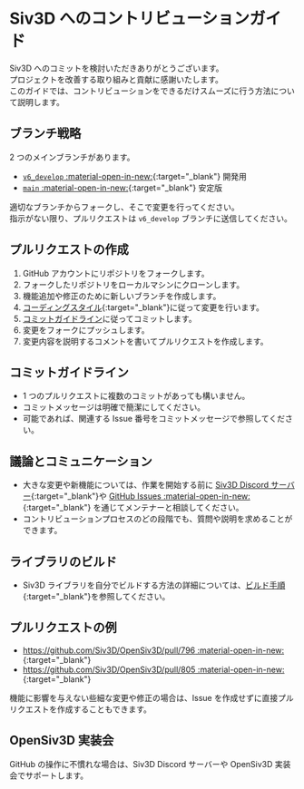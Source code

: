 # Siv3D へのコントリビューションガイド

Siv3D へのコミットを検討いただきありがとうございます。  
プロジェクトを改善する取り組みと貢献に感謝いたします。  
このガイドでは、コントリビューションをできるだけスムーズに行う方法について説明します。

## ブランチ戦略
2 つのメインブランチがあります。

- [`v6_develop` :material-open-in-new:](https://github.com/Siv3D/OpenSiv3D/tree/v6_develop){:target="_blank"} 開発用
- [`main` :material-open-in-new:](https://github.com/Siv3D/OpenSiv3D){:target="_blank"} 安定版

適切なブランチからフォークし、そこで変更を行ってください。  
指示がない限り、プルリクエストは `v6_develop` ブランチに送信してください。

## プルリクエストの作成
1. GitHub アカウントにリポジトリをフォークします。
2. フォークしたリポジトリをローカルマシンにクローンします。
3. 機能追加や修正のために新しいブランチを作成します。
4. [コーディングスタイル](coding-style.md){:target="_blank"}に従って変更を行います。
5. [コミットガイドライン](#コミットガイドライン)に従ってコミットします。
6. 変更をフォークにプッシュします。
7. 変更内容を説明するコメントを書いてプルリクエストを作成します。

## コミットガイドライン
- 1 つのプルリクエストに複数のコミットがあっても構いません。
- コミットメッセージは明確で簡潔にしてください。
- 可能であれば、関連する Issue 番号をコミットメッセージで参照してください。

## 議論とコミュニケーション
- 大きな変更や新機能については、作業を開始する前に [Siv3D Discord サーバー](../community/community.md){:target="_blank"}や [GitHub Issues :material-open-in-new:](https://github.com/Siv3D/OpenSiv3D/issues){:target="_blank"} を通じてメンテナーと相談してください。
- コントリビューションプロセスのどの段階でも、質問や説明を求めることができます。

## ライブラリのビルド
- Siv3D ライブラリを自分でビルドする方法の詳細については、[ビルド手順](build.md){:target="_blank"}を参照してください。

## プルリクエストの例
- [https://github.com/Siv3D/OpenSiv3D/pull/796 :material-open-in-new:](https://github.com/Siv3D/OpenSiv3D/pull/796){:target="_blank"}
- [https://github.com/Siv3D/OpenSiv3D/pull/805 :material-open-in-new:](https://github.com/Siv3D/OpenSiv3D/pull/805){:target="_blank"}

機能に影響を与えない些細な変更や修正の場合は、Issue を作成せずに直接プルリクエストを作成することもできます。

## OpenSiv3D 実装会
GitHub の操作に不慣れな場合は、Siv3D Discord サーバーや OpenSiv3D 実装会でサポートします。

